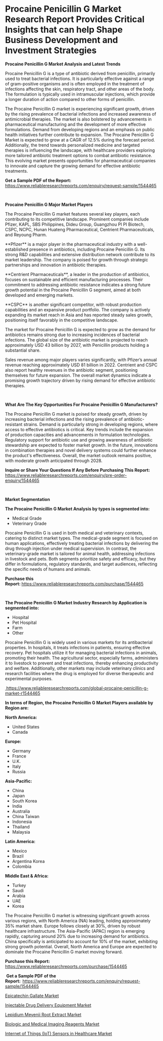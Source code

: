 <p><h1>Procaine Penicillin G Market Research Report Provides Critical Insights that can help Shape Business Development and Investment Strategies</h1></p><p><strong>Procaine Penicillin G Market Analysis and Latest Trends</strong></p>
<p><p>Procaine Penicillin G is a type of antibiotic derived from penicillin, primarily used to treat bacterial infections. It is particularly effective against a range of gram-positive organisms and is often employed in the treatment of infections affecting the skin, respiratory tract, and other areas of the body. The formulation is typically used in intramuscular injections, which provide a longer duration of action compared to other forms of penicillin.</p><p>The Procaine Penicillin G market is experiencing significant growth, driven by the rising prevalence of bacterial infections and increased awareness of antimicrobial therapies. The market is also bolstered by advancements in pharmaceutical manufacturing and the development of more effective formulations. Demand from developing regions and an emphasis on public health initiatives further contribute to expansion. The Procaine Penicillin G Market is expected to grow at a CAGR of 12.5% during the forecast period. Additionally, the trend towards personalized medicine and targeted therapies is influencing the landscape, with healthcare providers exploring more tailored antibiotic treatment options to combat antibiotic resistance. This evolving market presents opportunities for pharmaceutical companies to innovate and capture the growing demand for effective antibiotic treatments.</p></p>
<p><strong>Get a Sample PDF of the Report:&nbsp;</strong> <a href="https://www.reliableresearchreports.com/enquiry/request-sample/1544465?utm_campaign=116&utm_medium=2&utm_source=Github&utm_content=ia&utm_term=08112024&utm_id=procaine-penicillin-g">https://www.reliableresearchreports.com/enquiry/request-sample/1544465</a></p>
<p>&nbsp;</p>
<p><strong>Procaine Penicillin G Major Market Players</strong></p>
<p><p>The Procaine Penicillin G market features several key players, each contributing to its competitive landscape. Prominent companies include Pfizer, KAPL, SBS Philippines, Dideu Group, Guangzhou PI PI Biotech, CSPC, NCPC, Hunan Huateng Pharmaceutical, Centrient Pharmaceuticals, and Reyoung Pharm.</p><p>**Pfizer** is a major player in the pharmaceutical industry with a well-established presence in antibiotics, including Procaine Penicillin G. Its strong R&D capabilities and extensive distribution network contribute to its market leadership. The company is poised for growth through strategic partnerships and innovation in antibiotic therapies.</p><p>**Centrient Pharmaceuticals**, a leader in the production of antibiotics, focuses on sustainable and efficient manufacturing processes. Their commitment to addressing antibiotic resistance indicates a strong future growth potential in the Procaine Penicillin G segment, aimed at both developed and emerging markets.</p><p>**CSPC** is another significant competitor, with robust production capabilities and an expansive product portfolio. The company is actively expanding its market reach in Asia and has reported steady sales growth, positioning itself favorably in the competitive landscape.</p><p>The market for Procaine Penicillin G is expected to grow as the demand for antibiotics remains strong due to increasing incidences of bacterial infections. The global size of the antibiotic market is projected to reach approximately USD 43 billion by 2027, with Penicillin products holding a substantial share.</p><p>Sales revenue among major players varies significantly, with Pfizer’s annual revenue reaching approximately USD 81 billion in 2022. Centrient and CSPC also report healthy revenues in the antibiotic segment, positioning themselves for future expansion. The overall market dynamics indicate a promising growth trajectory driven by rising demand for effective antibiotic therapies.</p></p>
<p>&nbsp;</p>
<p><strong>What Are The Key Opportunities For Procaine Penicillin G Manufacturers?</strong></p>
<p><p>The Procaine Penicillin G market is poised for steady growth, driven by increasing bacterial infections and the rising prevalence of antibiotic-resistant strains. Demand is particularly strong in developing regions, where access to effective antibiotics is critical. Key trends include the expansion of production capacities and advancements in formulation technologies. Regulatory support for antibiotic use and growing awareness of antibiotic stewardship are expected to foster market growth. In the future, innovations in combination therapies and novel delivery systems could further enhance the product's effectiveness. Overall, the market outlook remains positive, with moderate growth anticipated through 2028.</p></p>
<p><strong>Inquire or Share Your Questions If Any Before Purchasing This Report:</strong> <a href="https://www.reliableresearchreports.com/enquiry/pre-order-enquiry/1544465?utm_campaign=116&utm_medium=2&utm_source=Github&utm_content=ia&utm_term=08112024&utm_id=procaine-penicillin-g">https://www.reliableresearchreports.com/enquiry/pre-order-enquiry/1544465</a></p>
<p>&nbsp;</p>
<p><strong>Market Segmentation</strong></p>
<p><strong>The Procaine Penicillin G Market Analysis by types is segmented into:</strong></p>
<p><ul><li>Medical Grade</li><li>Veterinary Grade</li></ul></p>
<p><p>Procaine Penicillin G is used in both medical and veterinary contexts, catering to distinct market types. The medical-grade segment is focused on human applications, effectively treating bacterial infections by delivering the drug through injection under medical supervision. In contrast, the veterinary-grade market is tailored for animal health, addressing infections in livestock and pets. Both segments prioritize safety and efficacy, but they differ in formulations, regulatory standards, and target audiences, reflecting the specific needs of humans and animals.</p></p>
<p><strong>Purchase this Report:&nbsp;</strong><a href="https://www.reliableresearchreports.com/purchase/1544465?utm_campaign=116&utm_medium=2&utm_source=Github&utm_content=ia&utm_term=08112024&utm_id=procaine-penicillin-g">https://www.reliableresearchreports.com/purchase/1544465</a></p>
<p>&nbsp;</p>
<p><strong>The Procaine Penicillin G Market Industry Research by Application is segmented into:</strong></p>
<p><ul><li>Hospital</li><li>Pet Hospital</li><li>Farm</li><li>Other</li></ul></p>
<p><p>Procaine Penicillin G is widely used in various markets for its antibacterial properties. In hospitals, it treats infections in patients, ensuring effective recovery. Pet hospitals utilize it for managing bacterial infections in animals, promoting their health. The agricultural sector, especially farms, administers it to livestock to prevent and treat infections, thereby enhancing productivity and welfare. Additionally, other markets may include veterinary clinics and research facilities where the drug is employed for diverse therapeutic and experimental purposes.</p></p>
<p><a href="https://www.reliableresearchreports.com/global-procaine-penicillin-g-market-r1544465?utm_campaign=116&utm_medium=2&utm_source=Github&utm_content=ia&utm_term=08112024&utm_id=procaine-penicillin-g">&nbsp;https://www.reliableresearchreports.com/global-procaine-penicillin-g-market-r1544465</a></p>
<p><strong>In terms of Region, the Procaine Penicillin G Market Players available by Region are:</strong></p>
<p>
    <p> <strong> North America: </strong>
        <ul>
            <li>United States</li>
            <li>Canada</li>
        </ul>
        </p> 
    <p> <strong> Europe: </strong>
        <ul>
            <li>Germany</li>
            <li>France</li>
            <li>U.K.</li>
            <li>Italy</li>
            <li>Russia</li>
        </ul>
        </p> 
    <p> <strong> Asia-Pacific: </strong>
        <ul>
            <li>China</li>
            <li>Japan</li>
            <li>South Korea</li>
            <li>India</li>
            <li>Australia</li>
            <li>China Taiwan</li>
            <li>Indonesia</li>
            <li>Thailand</li>
            <li>Malaysia</li>
        </ul>
        </p> 
    <p> <strong> Latin America: </strong>
        <ul>
            <li>Mexico</li>
            <li>Brazil</li>
            <li>Argentina Korea</li>
            <li>Colombia</li>
        </ul>
        </p> 
    <p> <strong> Middle East & Africa: </strong>
        <ul>
            <li>Turkey</li>
            <li>Saudi</li>
            <li>Arabia</li>
            <li>UAE</li>
            <li>Korea</li>
        </ul>
    </p>
    </p>
<p><p>The Procaine Penicillin G market is witnessing significant growth across various regions, with North America (NA) leading, holding approximately 35% market share. Europe follows closely at 30%, driven by robust healthcare infrastructure. The Asia-Pacific (APAC) region is emerging rapidly, capturing around 20% due to increasing demand for antibiotics. China specifically is anticipated to account for 10% of the market, exhibiting strong growth potential. Overall, North America and Europe are expected to dominate the Procaine Penicillin G market moving forward.</p></p>
<p><strong>Purchase this Report: </strong><a href="https://www.reliableresearchreports.com/purchase/1544465?utm_campaign=116&utm_medium=2&utm_source=Github&utm_content=ia&utm_term=08112024&utm_id=procaine-penicillin-g">https://www.reliableresearchreports.com/purchase/1544465</a></p>
<p>&nbsp;<strong>Get a Sample PDF of the Report:&nbsp;&nbsp;</strong><a href="https://www.reliableresearchreports.com/enquiry/request-sample/1544465?utm_campaign=116&utm_medium=2&utm_source=Github&utm_content=ia&utm_term=08112024&utm_id=procaine-penicillin-g">https://www.reliableresearchreports.com/enquiry/request-sample/1544465</a></p>
<p><strong></strong></p>
<p><p><a href="https://github.com/fendtankandh/Market-Research-Report-List-1/blob/main/epicatechin-gallate-market.md?utm_campaign=116&utm_medium=2&utm_source=Github&utm_content=ia&utm_term=08112024&utm_id=procaine-penicillin-g">Epicatechin Gallate Market</a></p><p><a href="https://issuu.com/reportprime-2/docs/injectable-drug-delivery-equipment-_75dc19346b1e06?utm_campaign=116&utm_medium=2&utm_source=Github&utm_content=ia&utm_term=08112024&utm_id=procaine-penicillin-g">Injectable Drug Delivery Equipment Market</a></p><p><a href="https://github.com/JavierDDowns/Market-Research-Report-List-1/blob/main/lepidium-meyenii-root-extract-market.md?utm_campaign=116&utm_medium=2&utm_source=Github&utm_content=ia&utm_term=08112024&utm_id=procaine-penicillin-g">Lepidium Meyenii Root Extract Market</a></p><p><a href="https://issuu.com/reportprime-2/docs/biologic-and-medical-imaging-reagen_cda956bbc73c7a?utm_campaign=116&utm_medium=2&utm_source=Github&utm_content=ia&utm_term=08112024&utm_id=procaine-penicillin-g">Biologic and Medical Imaging Reagents Market</a></p><p><a href="https://issuu.com/reportprime-2/docs/internet-of-things-iot-sensors-in-h_8d1859905fa74c?utm_campaign=116&utm_medium=2&utm_source=Github&utm_content=ia&utm_term=08112024&utm_id=procaine-penicillin-g">Internet of Things (IoT) Sensors in Healthcare Market</a></p></p>
